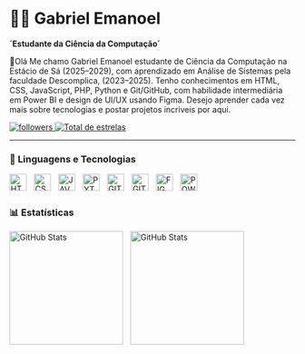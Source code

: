 # 👨‍💻 Gabriel Emanoel

**´Estudante da Ciência da Computação´**

👋Olá Me chamo Gabriel Emanoel estudante de Ciência da Computação na Estácio de Sá (2025–2029), com aprendizado em Análise de Sistemas pela faculdade Descomplica, (2023–2025). Tenho conhecimentos em HTML, CSS, JavaScript, PHP, Python e Git/GitHub, com habilidade intermediária em Power BI e design de UI/UX usando Figma. Desejo aprender cada vez mais sobre tecnologias e postar projetos incriveis por aqui.

<p align="left">
 <a href="https://github.com/Gabriel-Emanoel?tab=followers">
         <img alt="followers" title="Follow me on Github" src="https://custom-icon-badges.demolab.com/github/followers/Gabriel-Emanoel?color=236ad3&labelColor=1155ba&style=for-the-badge&logo=github&label=Seguidores&logoColor=white"/>
         </a>
          <a href="https://github.com/Gabriel-Emanoel?tab=repositories&sort=stargazers">
         <img alt="Total de estrelas" title="Total de estrelas no GitHub" src="https://custom-icon-badges.demolab.com/github/stars/Gabriel-Emanoel?color=55960c&style=for-the-badge&labelColor=488207&logo=star&label=estrelas"/>
         </a>
   </p>

   ---

   ### 👾 Linguagens e Tecnologias      
    
<img
align="left"
alt="HTML"
title="HTML"
width="30px"
style="padding-right:10px;"
 src="https://cdn.jsdelivr.net/gh/devicons/devicon@latest/icons/html5/html5-original-wordmark.svg" 
 />

<img
align="left"
alt="CSS"
title="CSS"
width="30px"
style="padding-right:10px;" src="https://cdn.jsdelivr.net/gh/devicons/devicon@latest/icons/css3/css3-original-wordmark.svg" />
          

<img
align="left"
alt="JAVASCRIPT"
title="JAVASCRIPT"
width="30px"
style="padding-right:10px;"
 src="https://cdn.jsdelivr.net/gh/devicons/devicon@latest/icons/javascript/javascript-original.svg" />

 
<img
align="left"
alt="PYTHON"
title="PYTHON"
width="30px"
style="padding-right:10px;"
 src="https://cdn.jsdelivr.net/gh/devicons/devicon@latest/icons/python/python-original-wordmark.svg" />

<img
align="left"
alt="GIT"
title="GIT"
width="30px"
style="padding-right:10px;" src="https://cdn.jsdelivr.net/gh/devicons/devicon@latest/icons/git/git-original-wordmark.svg" />
<img
align="left"
alt="GITHUB"
title="GITHUB"
width="30px"
style="padding-right:10px;"  src="https://cdn.jsdelivr.net/gh/devicons/devicon@latest/icons/github/github-original-wordmark.svg" />

<img
align="left"
alt="FIGMA"
title="FIGMA"
width="30px"
style="padding-right:10px;"  src="https://cdn.jsdelivr.net/gh/devicons/devicon@latest/icons/figma/figma-original.svg" />
                
<img
align="left"
alt="POWER BI"
title="POWER BI"
width="30px"
style="padding-right:10px;"   src="https://upload.wikimedia.org/wikipedia/commons/c/cf/New_Power_BI_Logo.svg"/>

<br/>
<br/>

### 📊 Estatísticas

<p>
  <img 
    align="left" 
    alt="GitHub Stats" 
    height="200" 
    style="padding-right: 10px;" 
    src="https://github-readme-stats.vercel.app/api?username=Gabriel-Emanoel&show_icons=true&theme=tokyonight&include_all_commits=true&locale=pt-br" 
  />

<img 
      align="left" 
      alt="GitHub Stats" 
      height="200" 
      src="https://github-readme-stats.vercel.app/api/top-langs/?username=Gabriel-Emanoel&theme=tokyonight&layout=compact&custom_title=Tecnologias&langs_count=6" 
  />
</p>
